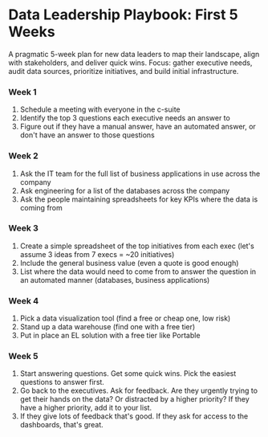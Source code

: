 # Data Leadership Playbook: First 5 Weeks

A pragmatic 5-week plan for new data leaders to map their landscape, align with stakeholders, and deliver quick wins. Focus: gather executive needs, audit data sources, prioritize initiatives, and build initial infrastructure.

### Week 1
1) Schedule a meeting with everyone in the c-suite
2) Identify the top 3 questions each executive needs an answer to
3) Figure out if they have a manual answer, have an automated answer, or don't have an answer to those questions

### Week 2
1) Ask the IT team for the full list of business applications in use across the company
2) Ask engineering for a list of the databases across the company
3) Ask the people maintaining spreadsheets for key KPIs where the data is coming from

### Week 3
1) Create a simple spreadsheet of the top initiatives from each exec (let's assume 3 ideas from 7 execs = ~20 initiatives)
2) Include the general business value (even a quote is good enough)
3) List where the data would need to come from to answer the question in an automated manner (databases, business applications)

### Week 4
1) Pick a data visualization tool (find a free or cheap one, low risk)
2) Stand up a data warehouse (find one with a free tier)
3) Put in place an EL solution with a free tier like Portable

### Week 5
1) Start answering questions. Get some quick wins. Pick the easiest questions to answer first.
2) Go back to the executives. Ask for feedback. Are they urgently trying to get their hands on the data? Or distracted by a higher priority? If they have a higher priority, add it to your list.
3) If they give lots of feedback that's good. If they ask for access to the dashboards, that's great.
